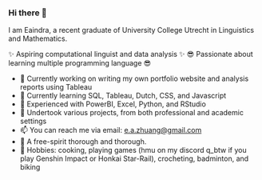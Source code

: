 ### Hi there 👋

I am Eaindra, a recent graduate of University College Utrecht in Linguistics and Mathematics. 

✨ Aspiring computational linguist and data analysis ✨ 
😎 Passionate about learning multiple programming language 😎

- 🔭 Currently working on writing my own portfolio website and analysis reports using Tableau
- 🌱 Currently learning SQL, Tableau, Dutch, CSS, and Javascript
- 💪 Experienced with PowerBI, Excel, Python, and RStudio
- 🤔 Undertook various projects, from both professional and academic settings 
- 📫 You can reach me via email: e.a.zhuang@gmail.com
- 🍃 A free-spirit thorough and thorough. 
- 🍔 Hobbies: cooking, playing games (hmu on my discord q_btw if you play Genshin Impact or Honkai Star-Rail), crocheting, badminton, and biking 
